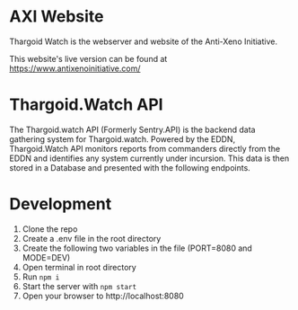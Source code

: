 # AXI Website

Thargoid Watch is the webserver and website of the Anti-Xeno Initiative.

This website's live version can be found at https://www.antixenoinitiative.com/

# Thargoid.Watch API

The Thargoid.watch API (Formerly Sentry.API) is the backend data gathering system for Thargoid.watch.
Powered by the EDDN, Thargoid.Watch API monitors reports from commanders directly from the EDDN and identifies any system currently under incursion. This data is then stored in a Database and presented with the following endpoints.

# Development

1. Clone the repo
2. Create a .env file in the root directory
3. Create the following two variables in the file (PORT=8080 and MODE=DEV)
4. Open terminal in root directory
5. Run `npm i`
6. Start the server with `npm start`
7. Open your browser to http://localhost:8080
